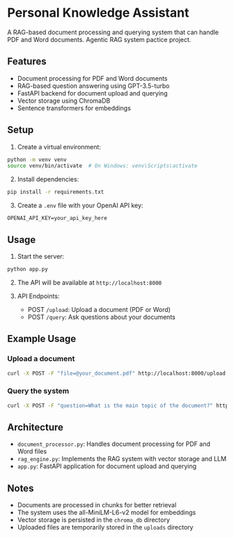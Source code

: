 # Personal Knowledge Assistant

A RAG-based document processing and querying system that can handle PDF and Word documents. Agentic RAG system pactice project.

## Features

- Document processing for PDF and Word documents
- RAG-based question answering using GPT-3.5-turbo
- FastAPI backend for document upload and querying
- Vector storage using ChromaDB
- Sentence transformers for embeddings

## Setup

1. Create a virtual environment:
```bash
python -m venv venv
source venv/bin/activate  # On Windows: venv\Scripts\activate
```

2. Install dependencies:
```bash
pip install -r requirements.txt
```

3. Create a `.env` file with your OpenAI API key:
```
OPENAI_API_KEY=your_api_key_here
```

## Usage

1. Start the server:
```bash
python app.py
```

2. The API will be available at `http://localhost:8000`

3. API Endpoints:
   - POST `/upload`: Upload a document (PDF or Word)
   - POST `/query`: Ask questions about your documents

## Example Usage

### Upload a document
```bash
curl -X POST -F "file=@your_document.pdf" http://localhost:8000/upload
```

### Query the system
```bash
curl -X POST -F "question=What is the main topic of the document?" http://localhost:8000/query
```

## Architecture

- `document_processor.py`: Handles document processing for PDF and Word files
- `rag_engine.py`: Implements the RAG system with vector storage and LLM
- `app.py`: FastAPI application for document upload and querying

## Notes

- Documents are processed in chunks for better retrieval
- The system uses the all-MiniLM-L6-v2 model for embeddings
- Vector storage is persisted in the `chroma_db` directory
- Uploaded files are temporarily stored in the `uploads` directory 
